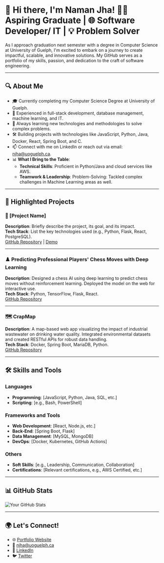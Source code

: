 # 👋 Hi there, I'm Naman Jha! 🧑‍💻 Aspiring Graduate | 🌐 Software Developer/ IT | 💡 Problem Solver

As I approach graduation next semester with a degree in Computer Science at University of Guelph, I'm excited to embark on a journey to create impactful, scalable, and innovative solutions. My GitHub serves as a portfolio of my skills, passion, and dedication to the craft of software engineering.

---

## 🔍 About Me
- 🎓 Currently completing my Computer Science Degree at University of Guelph.
- 💼 Experienced in full-stack development, database management, machine learning, and IT.
- 🌱 Always learning new technologies and methodologies to solve complex problems.
- 🛠️ Building projects with technologies like JavaScript, Python, Java, Docker, React, Spring Boot, and C.
- 📫 Connect with me on LinkedIn or reach out via email: [njha@uoguelph.ca](mailto:njha@uoguelph.ca).
- 📊 **What I Bring to the Table**:  
  - **Technical Skills**: Proficient in Python/Java and cloud services like AWS.
  - **Teamwork & Leadership**: Problem-Solving: Tackled complex challenges in Machine Learning areas as well.

---

## 📂 Highlighted Projects

### 🧩 [Project Name]  
**Description**: Briefly describe the project, its goal, and its impact.  
**Tech Stack**: List the key technologies used (e.g., Python, Flask, React, PostgreSQL).  
[GitHub Repository](#) | [Demo](#)

---

### ♟️ **Predicting Professional Players' Chess Moves with Deep Learning**
**Description**: Designed a chess AI using deep learning to predict chess moves without reinforcement learning. Deployed the model on the web for interactive use.  
**Tech Stack**: Python, TensorFlow, Flask, React.  
[GitHub Repository](#)

---

### 🗺️ **CrapMap**  
**Description**: A map-based web app visualizing the impact of industrial wastewater on drinking water quality. Integrated environmental datasets and created RESTful APIs for robust data handling.  
**Tech Stack**: Docker, Spring Boot, MariaDB, Python.  
[GitHub Repository](#)

---

## 🛠️ Skills and Tools

### **Languages**
- **Programming**: [JavaScript, Python, Java, SQL, etc.]
- **Scripting**: [e.g., Bash, PowerShell]

### **Frameworks and Tools**
- **Web Development**: [React, Node.js, etc.]
- **Back-End**: [Spring Boot, Flask]
- **Data Management**: [MySQL, MongoDB]
- **DevOps**: [Docker, Kubernetes, GitHub Actions]

### **Others**
- **Soft Skills**: [e.g., Leadership, Communication, Collaboration]
- **Certifications**: [Relevant certifications, e.g., AWS Certified, etc.]

---

## 📊 GitHub Stats
![Your GitHub Stats](https://github-readme-stats.vercel.app/api?username=yourusername&show_icons=true&theme=radical)

---

## 🌍 Let's Connect!
- 🌐 [Portfolio Website](#)
- 📧 [njha@uoguelph.ca](mailto:njha@uoguelph.ca)
- 💼 [LinkedIn](https://linkedin.com/in/yourprofile)
- 🐦 [Twitter](https://twitter.com/yourhandle)
